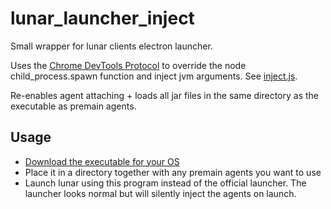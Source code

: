 # lunar_launcher_inject
Small wrapper for lunar clients electron launcher.

Uses the [Chrome DevTools Protocol](https://chromedevtools.github.io/devtools-protocol/)
to override the node child_process.spawn function and inject jvm arguments. See [inject.js](inject.js).

Re-enables agent attaching + loads all jar files in the same directory as the executable as premain agents.

## Usage
* [Download the executable for your OS](https://github.com/Nilsen84/lunar-launcher-inject/releases/latest)
* Place it in a directory together with any premain agents you want to use
* Launch lunar using this program instead of the official launcher. The launcher looks normal but will silently inject the agents on launch.
